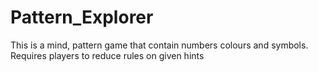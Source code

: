 # Pattern_Explorer
This is a mind, pattern game that contain numbers colours and symbols. Requires players to reduce rules on given hints
